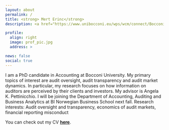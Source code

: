 ```yaml
---
layout: about
permalink: /
title: <strong> Mert Erinc</strong>
description: <a href="https://www.unibocconi.eu/wps/wcm/connect/Bocconi/SitoPubblico_EN/Navigation+Tree/Home/Faculty+and+Research/Departments/Accounting/">Bocconi University, Department of Accounting</a>.

profile:
  align: right
  image: prof_pic.jpg
  address: >

news: false
social: true
---
```


I am a PhD candidate in Accounting at Bocconi University. My primary topics of interest are audit oversight, audit transparency and audit market dynamics. In particular, my research focuses on how information on auditors are perceived by their clients and investors. My advisor is Angela K. Pettinicchio. I will be joining the Department of Accounting, Auditing and Business Analytics at BI Norwegian Business School next fall.
Research interests: Audit oversight and transparency, economics of audit markets, financial reporting misconduct

You can check out my CV <a href="assets/pdf/cv_mert.pdf"><strong> here</strong></a>.
